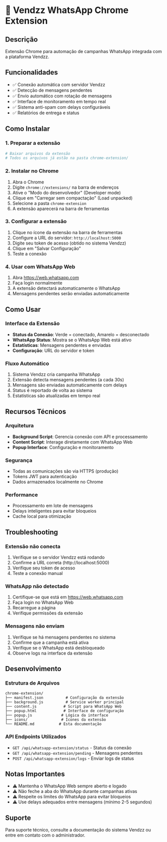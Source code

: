 # 📱 Vendzz WhatsApp Chrome Extension

## Descrição
Extensão Chrome para automação de campanhas WhatsApp integrada com a plataforma Vendzz.

## Funcionalidades
- ✅ Conexão automática com servidor Vendzz
- ✅ Detecção de mensagens pendentes
- ✅ Envio automático com rotação de mensagens
- ✅ Interface de monitoramento em tempo real
- ✅ Sistema anti-spam com delays configuráveis
- ✅ Relatórios de entrega e status

## Como Instalar

### 1. Preparar a extensão
```bash
# Baixar arquivos da extensão
# Todos os arquivos já estão na pasta chrome-extension/
```

### 2. Instalar no Chrome
1. Abra o Chrome
2. Digite `chrome://extensions/` na barra de endereços
3. Ative o "Modo do desenvolvedor" (Developer mode)
4. Clique em "Carregar sem compactação" (Load unpacked)
5. Selecione a pasta `chrome-extension`
6. A extensão aparecerá na barra de ferramentas

### 3. Configurar a extensão
1. Clique no ícone da extensão na barra de ferramentas
2. Configure a URL do servidor: `http://localhost:5000`
3. Digite seu token de acesso (obtido no sistema Vendzz)
4. Clique em "Salvar Configuração"
5. Teste a conexão

### 4. Usar com WhatsApp Web
1. Abra https://web.whatsapp.com
2. Faça login normalmente
3. A extensão detectará automaticamente o WhatsApp
4. Mensagens pendentes serão enviadas automaticamente

## Como Usar

### Interface da Extensão
- **Status da Conexão**: Verde = conectado, Amarelo = desconectado
- **WhatsApp Status**: Mostra se o WhatsApp Web está ativo
- **Estatísticas**: Mensagens pendentes e enviadas
- **Configuração**: URL do servidor e token

### Fluxo Automático
1. Sistema Vendzz cria campanha WhatsApp
2. Extensão detecta mensagens pendentes (a cada 30s)
3. Mensagens são enviadas automaticamente com delays
4. Status é reportado de volta ao sistema
5. Estatísticas são atualizadas em tempo real

## Recursos Técnicos

### Arquitetura
- **Background Script**: Gerencia conexão com API e processamento
- **Content Script**: Interage diretamente com WhatsApp Web
- **Popup Interface**: Configuração e monitoramento

### Segurança
- Todas as comunicações são via HTTPS (produção)
- Tokens JWT para autenticação
- Dados armazenados localmente no Chrome

### Performance
- Processamento em lote de mensagens
- Delays inteligentes para evitar bloqueios
- Cache local para otimização

## Troubleshooting

### Extensão não conecta
1. Verifique se o servidor Vendzz está rodando
2. Confirme a URL correta (http://localhost:5000)
3. Verifique seu token de acesso
4. Teste a conexão manual

### WhatsApp não detectado
1. Certifique-se que está em https://web.whatsapp.com
2. Faça login no WhatsApp Web
3. Recarregue a página
4. Verifique permissões da extensão

### Mensagens não enviam
1. Verifique se há mensagens pendentes no sistema
2. Confirme que a campanha está ativa
3. Verifique se o WhatsApp está desbloqueado
4. Observe logs na interface da extensão

## Desenvolvimento

### Estrutura de Arquivos
```
chrome-extension/
├── manifest.json          # Configuração da extensão
├── background.js          # Service worker principal
├── content.js            # Script para WhatsApp Web
├── popup.html            # Interface de configuração
├── popup.js             # Lógica da interface
├── icons/               # Ícones da extensão
└── README.md           # Esta documentação
```

### API Endpoints Utilizados
- `GET /api/whatsapp-extension/status` - Status da conexão
- `GET /api/whatsapp-extension/pending` - Mensagens pendentes
- `POST /api/whatsapp-extension/logs` - Enviar logs de status

## Notas Importantes
- ⚠️ Mantenha o WhatsApp Web sempre aberto e logado
- ⚠️ Não feche a aba do WhatsApp durante campanhas ativas
- ⚠️ Respeite os limites do WhatsApp para evitar bloqueios
- ⚠️ Use delays adequados entre mensagens (mínimo 2-5 segundos)

## Suporte
Para suporte técnico, consulte a documentação do sistema Vendzz ou entre em contato com o administrador.